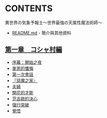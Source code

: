 # CONTENTS

異世界の気象予報士～世界最強の天属性魔法術師～


- [README.md](README.md) - 簡介與其他資料


## [第一章　コシャ村編](00001_%E7%AC%AC%E4%B8%80%E7%AB%A0%E3%80%80%E3%82%B3%E3%82%B7%E3%83%A3%E6%9D%91%E7%B7%A8)

- [序幕：開始之夜](00001_%E7%AC%AC%E4%B8%80%E7%AB%A0%E3%80%80%E3%82%B3%E3%82%B7%E3%83%A3%E6%9D%91%E7%B7%A8/00001_%E5%BA%8F%E5%B9%95%EF%BC%9A%E9%96%8B%E5%A7%8B%E4%B9%8B%E5%A4%9C.txt)
- [麥恩的懺悔](00001_%E7%AC%AC%E4%B8%80%E7%AB%A0%E3%80%80%E3%82%B3%E3%82%B7%E3%83%A3%E6%9D%91%E7%B7%A8/00002_%E9%BA%A5%E6%81%A9%E7%9A%84%E6%87%BA%E6%82%94.txt)
- [第一次會話](00001_%E7%AC%AC%E4%B8%80%E7%AB%A0%E3%80%80%E3%82%B3%E3%82%B7%E3%83%A3%E6%9D%91%E7%B7%A8/00003_%E7%AC%AC%E4%B8%80%E6%AC%A1%E6%9C%83%E8%A9%B1.txt)
- [『惡魔之家』](00001_%E7%AC%AC%E4%B8%80%E7%AB%A0%E3%80%80%E3%82%B3%E3%82%B7%E3%83%A3%E6%9D%91%E7%B7%A8/00004_%E3%80%8E%E6%83%A1%E9%AD%94%E4%B9%8B%E5%AE%B6%E3%80%8F.txt)
- [夫婦](00001_%E7%AC%AC%E4%B8%80%E7%AB%A0%E3%80%80%E3%82%B3%E3%82%B7%E3%83%A3%E6%9D%91%E7%B7%A8/00005_%E5%A4%AB%E5%A9%A6.txt)
- [開花的才能](00001_%E7%AC%AC%E4%B8%80%E7%AB%A0%E3%80%80%E3%82%B3%E3%82%B7%E3%83%A3%E6%9D%91%E7%B7%A8/00006_%E9%96%8B%E8%8A%B1%E7%9A%84%E6%89%8D%E8%83%BD.txt)
- [范吉歐的決心](00001_%E7%AC%AC%E4%B8%80%E7%AB%A0%E3%80%80%E3%82%B3%E3%82%B7%E3%83%A3%E6%9D%91%E7%B7%A8/00007_%E8%8C%83%E5%90%89%E6%AD%90%E7%9A%84%E6%B1%BA%E5%BF%83.txt)
- [强行突破](00001_%E7%AC%AC%E4%B8%80%E7%AB%A0%E3%80%80%E3%82%B3%E3%82%B7%E3%83%A3%E6%9D%91%E7%B7%A8/00008_%E5%BC%BA%E8%A1%8C%E7%AA%81%E7%A0%B4.txt)
- [覺悟](00001_%E7%AC%AC%E4%B8%80%E7%AB%A0%E3%80%80%E3%82%B3%E3%82%B7%E3%83%A3%E6%9D%91%E7%B7%A8/00009_%E8%A6%BA%E6%82%9F.txt)